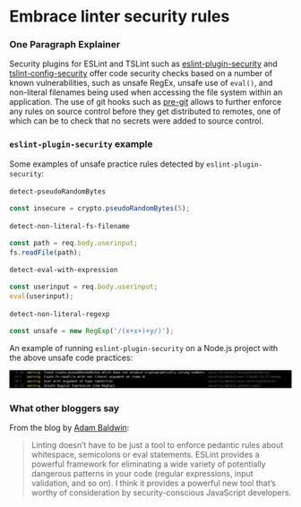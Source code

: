 # Embrace linter security rules

### One Paragraph Explainer

Security plugins for ESLint and TSLint such as [eslint-plugin-security](https://github.com/nodesecurity/eslint-plugin-security) and [tslint-config-security](https://www.npmjs.com/package/tslint-config-security) offer code security checks based on a number of known vulnerabilities, such as unsafe RegEx, unsafe use of `eval()`, and non-literal filenames being used when accessing the file system within an application. The use of git hooks such as [pre-git](https://github.com/bahmutov/pre-git) allows to further enforce any rules on source control before they get distributed to remotes, one of which can be to check that no secrets were added to source control.

### `eslint-plugin-security` example

Some examples of unsafe practice rules detected by `eslint-plugin-security`:

`detect-pseudoRandomBytes`

```javascript
const insecure = crypto.pseudoRandomBytes(5);
```

`detect-non-literal-fs-filename`

```javascript
const path = req.body.userinput;
fs.readFile(path);
```

`detect-eval-with-expression`

```javascript
const userinput = req.body.userinput;
eval(userinput);
```

`detect-non-literal-regexp`

```javascript
const unsafe = new RegExp('/(x+x+)+y/)');
```

An example of running `eslint-plugin-security` on a Node.js project with the above unsafe code practices:

![nsp check example](/assets/images/eslint-plugin-security.png)

### What other bloggers say

From the blog by [Adam Baldwin](https://www.safaribooksonline.com/blog/2014/03/28/using-eslint-plugins-node-js-app-security/):
> Linting doesn’t have to be just a tool to enforce pedantic rules about whitespace, semicolons or eval statements. ESLint provides a powerful framework for eliminating a wide variety of potentially dangerous patterns in your code (regular expressions, input validation, and so on). I think it provides a powerful new tool that’s worthy of consideration by security-conscious JavaScript developers.
